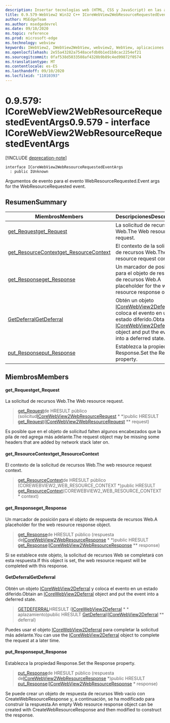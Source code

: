 ```yaml
---
description: Insertar tecnologías web (HTML, CSS y JavaScript) en las aplicaciones nativas con el control Microsoft Edge WebView2
title: 0.9.579-WebView2 Win32 C++ ICoreWebView2WebResourceRequestedEventArgs
author: MSEdgeTeam
ms.author: msedgedevrel
ms.date: 09/10/2020
ms.topic: reference
ms.prod: microsoft-edge
ms.technology: webview
keywords: IWebView2, IWebView2WebView, webview2, WebView, aplicaciones Win32, Win32, Edge, ICoreWebView2, ICoreWebView2Controller, control de explorador, HTML Edge, ICoreWebView2WebResourceRequestedEventArgs
ms.openlocfilehash: 2e55a43282a7548acefdb0b1ed1b8cac2254ef21
ms.sourcegitcommit: 0faf538d5033508af4320b9b89c4ed99872f0574
ms.translationtype: MT
ms.contentlocale: es-ES
ms.lasthandoff: 09/10/2020
ms.locfileid: "11010393"
---
```

# <span data-ttu-id="18a90-104">0.9.579: ICoreWebView2WebResourceRequestedEventArgs</span><span class="sxs-lookup"><span data-stu-id="18a90-104">0.9.579 - interface ICoreWebView2WebResourceRequestedEventArgs</span></span> 

[!INCLUDE [deprecation-note](../../includes/deprecation-note.md)]

```
interface ICoreWebView2WebResourceRequestedEventArgs
  : public IUnknown
```

<span data-ttu-id="18a90-105">Argumentos de evento para el evento WebResourceRequested.</span><span class="sxs-lookup"><span data-stu-id="18a90-105">Event args for the WebResourceRequested event.</span></span>

## <span data-ttu-id="18a90-106">Resumen</span><span class="sxs-lookup"><span data-stu-id="18a90-106">Summary</span></span>

 <span data-ttu-id="18a90-107">Miembros</span><span class="sxs-lookup"><span data-stu-id="18a90-107">Members</span></span>                        | <span data-ttu-id="18a90-108">Descripciones</span><span class="sxs-lookup"><span data-stu-id="18a90-108">Descriptions</span></span>
--------------------------------|---------------------------------------------
[<span data-ttu-id="18a90-109">get_Request</span><span class="sxs-lookup"><span data-stu-id="18a90-109">get_Request</span></span>](#get_request) | <span data-ttu-id="18a90-110">La solicitud de recursos Web.</span><span class="sxs-lookup"><span data-stu-id="18a90-110">The Web resource request.</span></span>
[<span data-ttu-id="18a90-111">get_ResourceContext</span><span class="sxs-lookup"><span data-stu-id="18a90-111">get_ResourceContext</span></span>](#get_resourcecontext) | <span data-ttu-id="18a90-112">El contexto de la solicitud de recursos Web.</span><span class="sxs-lookup"><span data-stu-id="18a90-112">The web resource request context.</span></span>
[<span data-ttu-id="18a90-113">get_Response</span><span class="sxs-lookup"><span data-stu-id="18a90-113">get_Response</span></span>](#get_response) | <span data-ttu-id="18a90-114">Un marcador de posición para el objeto de respuesta de recursos Web.</span><span class="sxs-lookup"><span data-stu-id="18a90-114">A placeholder for the web resource response object.</span></span>
[<span data-ttu-id="18a90-115">GetDeferral</span><span class="sxs-lookup"><span data-stu-id="18a90-115">GetDeferral</span></span>](#getdeferral) | <span data-ttu-id="18a90-116">Obtén un objeto [ICoreWebView2Deferral](icorewebview2deferral.md) y coloca el evento en un estado diferido.</span><span class="sxs-lookup"><span data-stu-id="18a90-116">Obtain an [ICoreWebView2Deferral](icorewebview2deferral.md) object and put the event into a deferred state.</span></span>
[<span data-ttu-id="18a90-117">put_Response</span><span class="sxs-lookup"><span data-stu-id="18a90-117">put_Response</span></span>](#put_response) | <span data-ttu-id="18a90-118">Establezca la propiedad Response.</span><span class="sxs-lookup"><span data-stu-id="18a90-118">Set the Response property.</span></span>

## <span data-ttu-id="18a90-119">Miembros</span><span class="sxs-lookup"><span data-stu-id="18a90-119">Members</span></span>

#### <span data-ttu-id="18a90-120">get_Request</span><span class="sxs-lookup"><span data-stu-id="18a90-120">get_Request</span></span> 

<span data-ttu-id="18a90-121">La solicitud de recursos Web.</span><span class="sxs-lookup"><span data-stu-id="18a90-121">The Web resource request.</span></span>

> <span data-ttu-id="18a90-122">[get_Request](#get_request)de HRESULT público (solicitud[ICoreWebView2WebResourceRequest](icorewebview2webresourcerequest.md) \* \*)</span><span class="sxs-lookup"><span data-stu-id="18a90-122">public HRESULT [get_Request](#get_request)([ICoreWebView2WebResourceRequest](icorewebview2webresourcerequest.md) \*\* request)</span></span>

<span data-ttu-id="18a90-123">Es posible que en el objeto de solicitud falten algunos encabezados que la pila de red agrega más adelante.</span><span class="sxs-lookup"><span data-stu-id="18a90-123">The request object may be missing some headers that are added by network stack later on.</span></span>

#### <span data-ttu-id="18a90-124">get_ResourceContext</span><span class="sxs-lookup"><span data-stu-id="18a90-124">get_ResourceContext</span></span> 

<span data-ttu-id="18a90-125">El contexto de la solicitud de recursos Web.</span><span class="sxs-lookup"><span data-stu-id="18a90-125">The web resource request context.</span></span>

> <span data-ttu-id="18a90-126">[get_ResourceContext](#get_resourcecontext)de HRESULT público (COREWEBVIEW2_WEB_RESOURCE_CONTEXT \*)</span><span class="sxs-lookup"><span data-stu-id="18a90-126">public HRESULT [get_ResourceContext](#get_resourcecontext)(COREWEBVIEW2_WEB_RESOURCE_CONTEXT \* context)</span></span>

#### <span data-ttu-id="18a90-127">get_Response</span><span class="sxs-lookup"><span data-stu-id="18a90-127">get_Response</span></span> 

<span data-ttu-id="18a90-128">Un marcador de posición para el objeto de respuesta de recursos Web.</span><span class="sxs-lookup"><span data-stu-id="18a90-128">A placeholder for the web resource response object.</span></span>

> <span data-ttu-id="18a90-129">[get_Response](#get_response)de HRESULT público (respuesta de[ICoreWebView2WebResourceResponse](icorewebview2webresourceresponse.md) \* \*)</span><span class="sxs-lookup"><span data-stu-id="18a90-129">public HRESULT [get_Response](#get_response)([ICoreWebView2WebResourceResponse](icorewebview2webresourceresponse.md) \*\* response)</span></span>

<span data-ttu-id="18a90-130">Si se establece este objeto, la solicitud de recursos Web se completará con esta respuesta.</span><span class="sxs-lookup"><span data-stu-id="18a90-130">If this object is set, the web resource request will be completed with this response.</span></span>

#### <span data-ttu-id="18a90-131">GetDeferral</span><span class="sxs-lookup"><span data-stu-id="18a90-131">GetDeferral</span></span> 

<span data-ttu-id="18a90-132">Obtén un objeto [ICoreWebView2Deferral](icorewebview2deferral.md) y coloca el evento en un estado diferido.</span><span class="sxs-lookup"><span data-stu-id="18a90-132">Obtain an [ICoreWebView2Deferral](icorewebview2deferral.md) object and put the event into a deferred state.</span></span>

> <span data-ttu-id="18a90-133">[GETDEFERRAL](#getdeferral)HRESULT ([ICoreWebView2Deferral](icorewebview2deferral.md) \* \* aplazamiento)</span><span class="sxs-lookup"><span data-stu-id="18a90-133">public HRESULT [GetDeferral](#getdeferral)([ICoreWebView2Deferral](icorewebview2deferral.md) \*\* deferral)</span></span>

<span data-ttu-id="18a90-134">Puedes usar el objeto [ICoreWebView2Deferral](icorewebview2deferral.md) para completar la solicitud más adelante.</span><span class="sxs-lookup"><span data-stu-id="18a90-134">You can use the [ICoreWebView2Deferral](icorewebview2deferral.md) object to complete the request at a later time.</span></span>

#### <span data-ttu-id="18a90-135">put_Response</span><span class="sxs-lookup"><span data-stu-id="18a90-135">put_Response</span></span> 

<span data-ttu-id="18a90-136">Establezca la propiedad Response.</span><span class="sxs-lookup"><span data-stu-id="18a90-136">Set the Response property.</span></span>

> <span data-ttu-id="18a90-137">[put_Response](#put_response)de HRESULT público (respuesta de[ICoreWebView2WebResourceResponse](icorewebview2webresourceresponse.md) \*)</span><span class="sxs-lookup"><span data-stu-id="18a90-137">public HRESULT [put_Response](#put_response)([ICoreWebView2WebResourceResponse](icorewebview2webresourceresponse.md) \* response)</span></span>

<span data-ttu-id="18a90-138">Se puede crear un objeto de respuesta de recursos Web vacío con CreateWebResourceResponse y, a continuación, se ha modificado para construir la respuesta.</span><span class="sxs-lookup"><span data-stu-id="18a90-138">An empty Web resource response object can be created with CreateWebResourceResponse and then modified to construct the response.</span></span>


